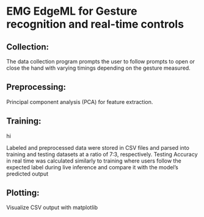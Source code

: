 # EMG EdgeML for Gesture recognition and real-time controls
## Collection:
<src href="./collect.py">
The data collection program prompts the user to follow prompts to open or close the hand with varying timings depending on
the gesture measured.
  
## Preprocessing:
<src href="./collect.py">
<src href="./traincnn.py">
Principal component analysis (PCA) for feature extraction. 
  
## Training:
<src href="./traincnn.py">hi</src>
  
Labeled and preprocessed data were stored in CSV files and parsed into training and testing datasets at a ratio of 7:3, respectively.
Testing Accuracy in real time was calculated similarly to training where users follow the expected label during live inference and compare it with the model’s predicted output
  
## Plotting:
<src href="./plot.py">
Visualize CSV output with matplotlib
